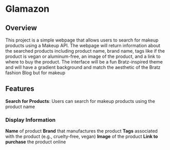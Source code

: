 # Glamazon
## Overview
This project is a simple webpage that allows users to search for makeup products using a Makeup API. The webpage will return information about the searched products including product name, brand name, tags like if the product is vegan or aluminum-free, an image of the product, and a link to where to buy the product. The interface will be a fun Bratz-inspired theme and will have a gradient background and match the aesthetic of the Bratz fashion Blog but for makeup

## Features
**Search for Products**: Users can search for makeup products using the product name
### Display Information 
**Name** of product
**Brand** that manufactures the product
**Tags** associated with the product (e.g., cruelty-free, vegan)
**Image** of the product
**Link to purchase** the product online



